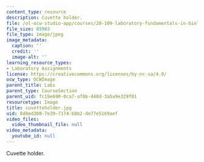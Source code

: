 ```yaml
---
content_type: resource
description: Cuvette holder.
file: /ol-ocw-studio-app/courses/20-109-laboratory-fundamentals-in-biological-engineering-fall-2007/8d8ed3087e397174b8b2de77e5169aef_cuvetteholder.jpg
file_size: 85983
file_type: image/jpeg
image_metadata:
  caption: ''
  credit: ''
  image-alt: ''
learning_resource_types:
- Laboratory Assignments
license: https://creativecommons.org/licenses/by-nc-sa/4.0/
ocw_type: OCWImage
parent_title: Labs
parent_type: CourseSection
parent_uid: fc19e690-0ca7-af8b-d48d-3a5a9e329f01
resourcetype: Image
title: cuvetteholder.jpg
uid: 8d8ed308-7e39-7174-b8b2-de77e5169aef
video_files:
  video_thumbnail_file: null
video_metadata:
  youtube_id: null
---
```

Cuvette holder.